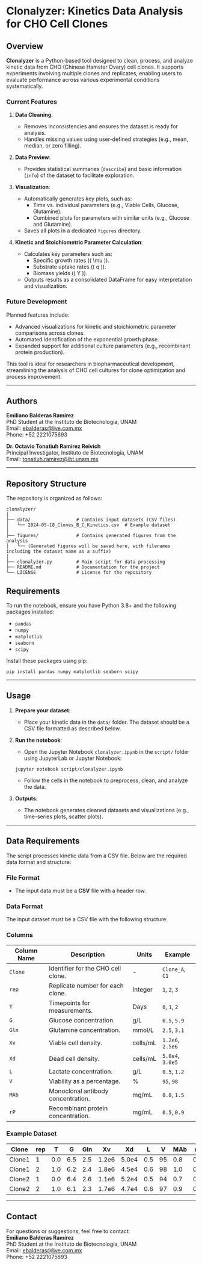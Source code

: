 # Clonalyzer: Kinetics Data Analysis for CHO Cell Clones

## Overview
**Clonalyzer** is a Python-based tool designed to clean, process, and analyze kinetic data from CHO (Chinese Hamster Ovary) cell clones. It supports experiments involving multiple clones and replicates, enabling users to evaluate performance across various experimental conditions systematically.

### Current Features
1. **Data Cleaning**:
   - Removes inconsistencies and ensures the dataset is ready for analysis.
   - Handles missing values using user-defined strategies (e.g., mean, median, or zero filling).
   
2. **Data Preview**:
   - Provides statistical summaries (`describe`) and basic information (`info`) of the dataset to facilitate exploration.

3. **Visualization**:
   - Automatically generates key plots, such as:
     - Time vs. individual parameters (e.g., Viable Cells, Glucose, Glutamine).
     - Combined plots for parameters with similar units (e.g., Glucose and Glutamine).
   - Saves all plots in a dedicated `figures` directory.

4. **Kinetic and Stoichiometric Parameter Calculation**:
   - Calculates key parameters such as:
     - Specific growth rates (\( \mu \)).
     - Substrate uptake rates (\( q \)).
     - Biomass yields (\( Y \)).
   - Outputs results as a consolidated DataFrame for easy interpretation and visualization.

### Future Development
Planned features include:
- Advanced visualizations for kinetic and stoichiometric parameter comparisons across clones.
- Automated identification of the exponential growth phase.
- Expanded support for additional culture parameters (e.g., recombinant protein production).

This tool is ideal for researchers in biopharmaceutical development, streamlining the analysis of CHO cell cultures for clone optimization and process improvement.


   ---

## Authors
**Emiliano Balderas Ramírez**  
PhD Student at the Instituto de Biotecnología, UNAM  
Email: [ebalderas@live.com.mx](mailto:ebalderas@live.com.mx)  
Phone: +52 2221075693  

**Dr. Octavio Tonatiuh Ramírez Reivich**  
Principal Investigator, Instituto de Biotecnología, UNAM  
Email: [tonatiuh.ramirez@ibt.unam.mx](mailto:tonatiuh.ramirez@ibt.unam.mx)  


   ---

## Repository Structure
The repository is organized as follows:

```plaintext
clonalyzer/
│
├── data/                 # Contains input datasets (CSV files)
│   └── 2024-05-18_Clones_B_C_Kinetics.csv  # Example dataset
│
├── figures/              # Contains generated figures from the analysis
│   └── (Generated figures will be saved here, with filenames including the dataset name as a suffix)
│
├── clonalyzer.py         # Main script for data processing
├── README.md             # Documentation for the project
└── LICENSE               # License for the repository
   ```

   ## Requirements
   To run the notebook, ensure you have Python 3.8+ and the following packages installed:

   - `pandas`
   - `numpy`
   - `matplotlib`
   - `seaborn`
   - `scipy`

   Install these packages using pip:
   ```plaintext
   pip install pandas numpy matplotlib seaborn scipy
   ```


   ---

   ## Usage
   1. **Prepare your dataset**:
      - Place your kinetic data in the `data/` folder. The dataset should be a CSV file formatted as described below.

   2. **Run the notebook**:
      - Open the Jupyter Notebook `clonalyzer.ipynb` in the `script/` folder using JupyterLab or Jupyter Notebook:
      ```
      jupyter notebook script/clonalyzer.ipynb
      ```
      - Follow the cells in the notebook to preprocess, clean, and analyze the data.

   3. **Outputs**:
      - The notebook generates cleaned datasets and visualizations (e.g., time-series plots, scatter plots).

   ---

   ## Data Requirements
   The script processes kinetic data from a CSV file. Below are the required data format and structure:

   ### File Format
   - The input data must be a **CSV** file with a header row.

   ### Data Format
   The input dataset must be a CSV file with the following structure:

   ### Columns
   | **Column Name**        | **Description**                                   | **Units**         | **Example**       |
   |-------------------------|---------------------------------------------------|-------------------|-------------------|
   | `Clone`                | Identifier for the CHO cell clone.               | -                 | `Clone_A`, `C1`   |
   | `rep`                  | Replicate number for each clone.                 | Integer           | `1`, `2`, `3`     |
   | `T`                    | Timepoints for measurements.                     | Days              | `0`, `1`, `2`     |
   | `G`                    | Glucose concentration.                           | g/L               | `6.5`, `5.9`      |
   | `Gln`                  | Glutamine concentration.                         | mmol/L            | `2.5`, `3.1`      |
   | `Xv`                   | Viable cell density.                             | cells/mL          | `1.2e6`, `2.5e6`  |
   | `Xd`                   | Dead cell density.                               | cells/mL          | `5.0e4`, `3.0e5`  |
   | `L`                    | Lactate concentration.                           | g/L               | `0.5`, `1.2`      |
   | `V`                    | Viability as a percentage.                       | %                 | `95`, `98`        |
   | `MAb`                  | Monoclonal antibody concentration.               | mg/mL             | `0.8`, `1.5`      |
   | `rP`                   | Recombinant protein concentration.               | mg/mL             | `0.5`, `0.9`      |

   ### Example Dataset
   | Clone  | rep | T   | G   | Gln | Xv      | Xd      | L   | V  | MAb | rP  |
   |--------|-----|-----|-----|-----|---------|---------|-----|----|-----|-----|
   | Clone1 | 1   | 0.0 | 6.5 | 2.5 | 1.2e6   | 5.0e4   | 0.5 | 95 | 0.8 | 0.5 |
   | Clone1 | 2   | 1.0 | 6.2 | 2.4 | 1.8e6   | 4.5e4   | 0.6 | 98 | 1.0 | 0.6 |
   | Clone2 | 1   | 0.0 | 6.4 | 2.6 | 1.1e6   | 5.2e4   | 0.5 | 94 | 0.7 | 0.4 |
   | Clone2 | 2   | 1.0 | 6.1 | 2.3 | 1.7e6   | 4.7e4   | 0.6 | 97 | 0.9 | 0.5 |

   ---

   ## Contact
   For questions or suggestions, feel free to contact:  
   **Emiliano Balderas Ramírez**  
   PhD Student at the Instituto de Biotecnología, UNAM  
   Email: [ebalderas@live.com.mx](mailto:ebalderas@live.com.mx)  
   Phone: +52 2221075693  


